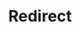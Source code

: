 ﻿---
layout: src/layouts/Redirect.astro
title: Redirect
redirect: https://octopus.com/docs/octopus-rest-api/cli/octopus-account-username
pubDate:  2023-01-01
navSearch: false
navSitemap: false
navMenu: false
---
